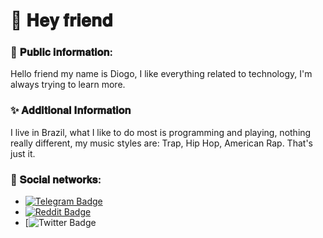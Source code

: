 # 👋 𝐇𝐞𝐲 𝐟𝐫𝐢𝐞𝐧𝐝

### 🎈 𝐏𝐮𝐛𝐥𝐢𝐜 𝐢𝐧𝐟𝐨𝐫𝐦𝐚𝐭𝐢𝐨𝐧:

<p>Hello friend my name is Diogo, I like everything related to technology, I'm always trying to learn more.<p>

### ✨ 𝐀𝐝𝐝𝐢𝐭𝐢𝐨𝐧𝐚𝐥 𝐈𝐧𝐟𝐨𝐫𝐦𝐚𝐭𝐢𝐨𝐧
<p> 
I live in Brazil, what I like to do most is programming and playing, nothing really different, my music styles are: Trap, Hip Hop, American Rap. That's just it.
<p>

### 🎃 𝐒𝐨𝐜𝐢𝐚𝐥 𝐧𝐞𝐭𝐰𝐨𝐫𝐤𝐬:

-  [![Telegram Badge](https://img.shields.io/badge/-Telegram-blue)](https://telegram.me/diogosouzaa)
-  [![Reddit Badge](https://img.shields.io/reddit/user-karma/link/diogo_ZUHN?style=social)](https://www.reddit.com/user/DIOGO_zuhn)
-  [![Twitter Badge](https://img.shields.io/twitter/follow/diogoxpp?style=social)

 
